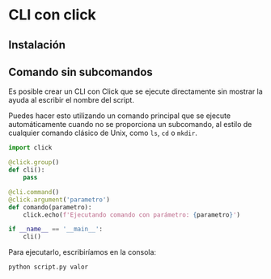# CLI con click

## Instalación

## Comando sin subcomandos

Es posible crear un CLI con Click que se ejecute directamente sin mostrar la ayuda al escribir el nombre del script.

Puedes hacer esto utilizando un comando principal que se ejecute automáticamente cuando no se proporciona un subcomando, al estilo de cualquier comando clásico de Unix, como `ls`, `cd` o `mkdir`.


``` py
import click

@click.group()
def cli():
    pass

@cli.command()
@click.argument('parametro')
def comando(parametro):
    click.echo(f'Ejecutando comando con parámetro: {parametro}')

if __name__ == '__main__':
    cli()
```

Para ejecutarlo, escribiríamos en la consola:

``` sh
python script.py valor
```
